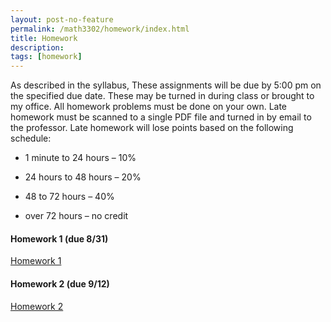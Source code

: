 ```yaml
---
layout: post-no-feature
permalink: /math3302/homework/index.html
title: Homework
description: 
tags: [homework]
---
```



As described in the syllabus,  These assignments will be due by 5:00 pm on the specified due date. These may be
turned in during class or brought to my office. All homework problems must be done on your own. Late homework
must be scanned to a single PDF file and turned in by email to the professor. Late homework will lose points based
on the following schedule:

* 1 minute to 24 hours – 10%

* 24 hours to 48 hours – 20%

* 48 to 72 hours – 40%

* over 72 hours – no credit


#### Homework 1 (due 8/31)
<a href="/assets/homework1.pdf">Homework 1</a>

#### Homework 2 (due 9/12)
<a href="/assets/homework2.pdf">Homework 2</a>





